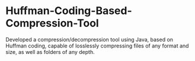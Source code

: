 # Huffman-Coding-Based-Compression-Tool
Developed a compression/decompression tool using Java, based on Huffman coding, capable of losslessly compressing files of any format and size, as well as folders of any depth. 
